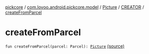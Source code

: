 [pickcore](../../../index.md) / [com.lovoo.android.pickcore.model](../../index.md) / [Picture](../index.md) / [CREATOR](index.md) / [createFromParcel](./create-from-parcel.md)

# createFromParcel

`fun createFromParcel(parcel: Parcel): `[`Picture`](../index.md) [(source)](https://github.com/lovoo/android-pickpic/blob/master/pickcore/src/main/kotlin/com/lovoo/android/pickcore/model/Picture.kt#L36)